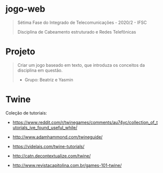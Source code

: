 # jogo-web

> Sétima Fase do Integrado de Telecomunicações - 2020/2 - IFSC
>
> Disciplina de Cabeamento estruturado e Redes Telefônicas 
 
 # Projeto
 
 > Criar um jogo baseado em texto, que introduza os conceitos da disciplina em questão.
 > * Grupo: Beatriz e Yasmin
 
 # Twine
 
 Coleção de tutoriais: 
 
 * https://www.reddit.com/r/twinegames/comments/au74yc/collection_of_tutorials_ive_found_useful_while/
 
 * http://www.adamhammond.com/twineguide/
 
 * https://videlais.com/twine-tutorials/
 
 * http://catn.decontextualize.com/twine/
 
 * http://www.revistacapitolina.com.br/games-101-twine/

